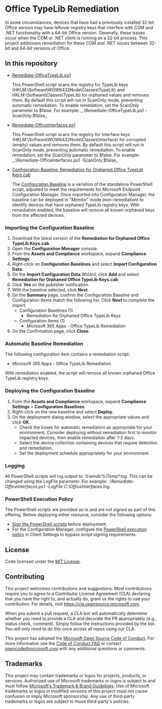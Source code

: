 # Office TypeLib Remediation
In some circumstances, devices that have had a previously installed 32-bit Office version may have leftover registry keys that interfere with COM and .NET functionality with a 64-bit Office version. Generally, these issues occur when the COM or .NET client is running as a 32-bit process. This project addresses remediation for these COM and .NET issues between 32-bit and 64-bit versions of Office.

## In this repository

- [Remediate-OfficeTypeLib.ps1](https://github.com/OfficeDev/Office-Typelib-Remediation/blob/main/packages/Remediate-OfficeTypeLib.ps1)

    This PowerShell script scans the registry for TypeLib keys (HKLM:\Software\WOW6432Node\Classes\TypeLib\ and HKLM:\Software\Classes\TypeLib\) for orphaned values and removes them. By default this script will run in ScanOnly mode, preventing automatic remediation. To enable remedation, set the ScanOnly parameter to $false. For example: _.\Remediate-OfficeTypeLib.ps1 -ScanOnly:$false_

- [Remediate-OfficeInterfaces.ps1](https://github.com/OfficeDev/Office-Typelib-Remediation/blob/main/packages/Remediate-OfficeInterfaces.ps1)

    This PowerShell script scans the registry for Interface keys (HKLM:\Software\WOW6432Node\Classes\Interface\) for corrupted (empty) values and removes them. By default this script will run in ScanOnly mode, preventing automatic remediation. To enable remedation, set the ScanOnly parameter to $false. For example: _.\Remediate-OfficeInterfaces.ps1 -ScanOnly:$false_

- [Configuration Baseline: Remediation for Orphaned Office TypeLib Keys.cab](https://github.com/OfficeDev/Office-Typelib-Remediation/blob/main/packages/Remediation%20for%20Orphaned%20Office%20TypeLib%20Keys.cab)

    The [Configuration Baseline](https://docs.microsoft.com/en-us/mem/configmgr/compliance/deploy-use/create-configuration-baselines#configuration-baselines) is a variation of the standalone PowerShell script, adjusted to meet the requirements for Microsoft Endpoint Configuration Manager. Once imported into Configuration Manager, the baseline can be deployed in "_Monitor_" mode (non-remediation) to identify devices that have orphaned TypeLib registry keys. With remediation enabled, the baseline will remove all known orphaned keys from the affected devices.

### Importing the Configuration Baseline
1. Download the latest version of the **Remediation for Orphaned Office TypeLib Keys.cab**.
2. Open the **Configuration Manager** console.
3. From the **Assets and Compliance** workspace, expand **Compliance Settings**.
4. Right-click on **Configuration Baselines** and select **Import Configuration Data**.
5. On the **Import Configuration Data** Wizard, click **Add** and select **Remediation for Orphaned Office TypeLib Keys.cab**. 
6. Click **Yes** on the publisher notification.
7. With the baseline selected, click **Next**.
8. On the **Summary** page, confirm the Configuration Baseline and Configuration Items match the following list. Click **Next** to complete the import.
    - Configuration Baselines (1)
      - Remediation for Orphaned Office TypeLib Keys
    - Configuration Items (1)
      - Microsoft 365 Apps - Office TypeLib Remediation
9. On the Confirmation page, click **Close**.

### Automatic Baseline Remediation
The following configuration item contains a remediation script:
  - Microsoft 365 Apps - Office TypeLib Remediation

With remediation enabled, the script will remove all known orphaned Office TypeLib registry keys.

### Deploying the Configuration Baseline
1. From the **Assets and Compliance** workspace, expand **Compliance Settings** > **Configuration Baselines**.
2. Right-click on the new baseline and select **Deploy**.
3. On the deployment dialog window, select the appropriate values and click **OK**. 
    - Check the boxes for automatic remediation as appropriate for your environment. Consider deploying without remediation first to monitor impacted devices, then enable remediation after 1-2 days.
    - Select the device collection containing devices that require detection and remediation.
    - Set the deployment schedule appropriately for your environment.

### Logging
All PowerShell scripts will log output to: _%windir%\Temp\*.log_. This can be changed using the LogFile parameter. For example: _.\Remediate-OfficeInterfaces.ps1 -LogFile C:\OfficeInterfaces.log_.

### PowerShell Execution Policy
The PowerShell scripts are provided as-is and are not signed as part of this offering. Before deploying either resource, consider the following options:

- [Sign the PowerShell scripts](https://docs.microsoft.com/en-us/powershell/module/microsoft.powershell.core/about/about_signing?view=powershell-7.1) before deployment.
- For the Configuration Manager, configure the [PowerShell execution policy](https://docs.microsoft.com/en-us/mem/configmgr/core/clients/deploy/about-client-settings#powershell-execution-policy) in Client Settings to bypass script signing requirements.

## License

Code licensed under the [MIT License](https://github.com/OfficeDev/Office-Typelib-Remediation/blob/main/LICENSE).

## Contributing

This project welcomes contributions and suggestions.  Most contributions require you to agree to a
Contributor License Agreement (CLA) declaring that you have the right to, and actually do, grant us
the rights to use your contribution. For details, visit https://cla.opensource.microsoft.com.

When you submit a pull request, a CLA bot will automatically determine whether you need to provide
a CLA and decorate the PR appropriately (e.g., status check, comment). Simply follow the instructions
provided by the bot. You will only need to do this once across all repos using our CLA.

This project has adopted the [Microsoft Open Source Code of Conduct](https://opensource.microsoft.com/codeofconduct/).
For more information see the [Code of Conduct FAQ](https://opensource.microsoft.com/codeofconduct/faq/) or
contact [opencode@microsoft.com](mailto:opencode@microsoft.com) with any additional questions or comments.

## Trademarks

This project may contain trademarks or logos for projects, products, or services. Authorized use of Microsoft 
trademarks or logos is subject to and must follow 
[Microsoft's Trademark & Brand Guidelines](https://www.microsoft.com/en-us/legal/intellectualproperty/trademarks/usage/general).
Use of Microsoft trademarks or logos in modified versions of this project must not cause confusion or imply Microsoft sponsorship.
Any use of third-party trademarks or logos are subject to those third-party's policies.
